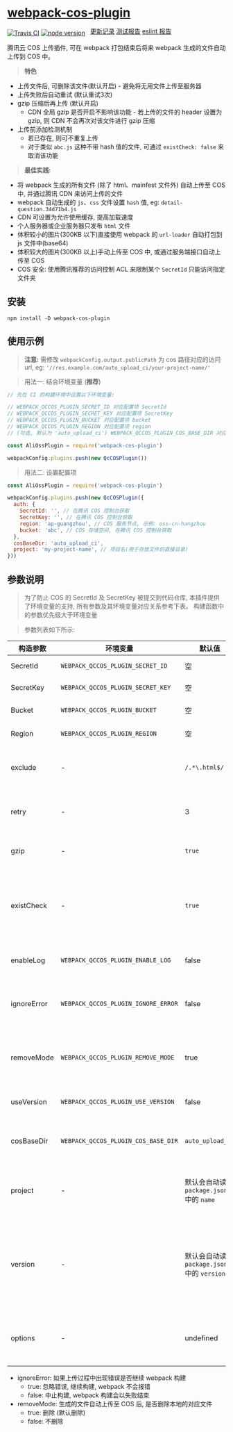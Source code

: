 # [webpack-cos-plugin](https://git.io/fjbHm)

[![Travis CI](https://img.shields.io/travis/GuiGu0101/webpack-qcloud-cos-plugin/master.svg)](https://travis-ci.org/GuiGu0101/webpack-qcloud-cos-plugin)
[![node version](https://img.shields.io/node/v/webpack-cos-plugin.svg)](https://nodejs.org)
<span style="position:relative;top: -4px;margin-left: 8px;">
  <a target="_blank" href="https://git.io/fjb1l">更新记录</a>
  <a target="_blank" href="https://git.io/fjbHO">测试报告</a>
  <a target="_blank" href="https://git.io/fjbH3">eslint 报告</a>
</span>

腾讯云 COS 上传插件, 可在 webpack 打包结束后将来 webpack 生成的文件自动上传到 COS 中。

> **特色**

* 上传文件后, 可删除该文件(默认开启) - 避免将无用文件上传至服务器
* 上传失败后自动重试 (默认重试3次)
* gzip 压缩后再上传 (默认开启)
  * CDN 全局 gzip 是否开启不影响该功能 - 若上传的文件的 header 设置为 gzip, 则 CDN 不会再次对该文件进行 gzip 压缩
* 上传前添加检测机制
  * 若已存在, 则可不重复上传
  * 对于类似 `abc.js` 这种不带 hash 值的文件, 可通过 `existCheck: false` 来取消该功能

> **最佳实践:**

* 将 webpack 生成的所有文件 (除了 html、mainfest 文件外) 自动上传至 COS 中, 并通过腾讯 CDN 来访问上传的文件
* webpack 自动生成的 `js`、`css` 文件设置 `hash` 值, eg: `detail-question.34d71b4.js`
* CDN 可设置为允许使用缓存, 提高加载速度
* 个人服务器或企业服务器只发布 `html` 文件
* 体积较小的图片(300KB 以下)直接使用 webpack 的 `url-loader` 自动打包到 js 文件中(base64)
* 体积较大的图片(300KB 以上)手动上传至 COS 中, 或通过服务端接口自动上传至 COS
* COS 安全: 使用腾讯推荐的访问控制 ACL 来限制某个 `SecretId` 只能访问指定文件夹

## 安装

```
npm install -D webpack-cos-plugin
```

## 使用示例

> **注意:** 需修改 `webpackConfig.output.publicPath` 为 cos 路径对应的访问 url, eg: `'//res.example.com/auto_upload_ci/your-project-name/'`

> 用法一: 结合环境变量 (**推荐**)

```javascript
// 先在 CI 的构建环境中设置以下环境变量:

// WEBPACK_QCCOS_PLUGIN_SECRET_ID 对应配置项 SecretId
// WEBPACK_QCCOS_PLUGIN_SECRET_KEY 对应配置项 SecretKey
// WEBPACK_QCCOS_PLUGIN_BUCKET 对应配置项 bucket
// WEBPACK_QCCOS_PLUGIN_REGION 对应配置项 region
// (可选, 默认为 'auto_upload_ci') WEBPACK_QCCOS_PLUGIN_COS_BASE_DIR 对应配置项 cosBaseDir

const AliOssPlugin = require('webpack-cos-plugin')

webpackConfig.plugins.push(new QcCOSPlugin())
```

> 用法二: 设置配置项

```javascript
const AliOssPlugin = require('webpack-cos-plugin')

webpackConfig.plugins.push(new QcCOSPlugin({
  auth: {
    SecretId: '', // 在腾讯 COS 控制台获取
    SecretKey: '', // 在腾讯 COS 控制台获取
    region: 'ap-guangzhou', // COS 服务节点, 示例: oss-cn-hangzhou
    bucket: 'abc', // COS 存储空间, 在腾讯 COS 控制台获取
  },
  cosBaseDir: 'auto_upload_ci',
  project: 'my-project-name', // 项目名(用于存放文件的直接目录)
}))
```

## 参数说明

> 为了防止 COS 的 SecretId 及 SecretKey 被提交到代码仓库, 本插件提供了环境变量的支持, 所有参数及其环境变量对应关系参考下表。
> 构建函数中的参数优先级大于环境变量

> 参数列表如下所示:

构造参数 | 环境变量 | 默认值 | 说明 |
---  | --- | --- | --- |
SecretId | `WEBPACK_QCCOS_PLUGIN_SECRET_ID` | 空 | COS 访问 id |
SecretKey | `WEBPACK_QCCOS_PLUGIN_SECRET_KEY` | 空 | COS 访问 key |
Bucket | `WEBPACK_QCCOS_PLUGIN_BUCKET` | 空 | COS 存储空间 |
Region | `WEBPACK_QCCOS_PLUGIN_REGION` | 空 | COS 服务节点 |
exclude | - | `/.*\.html$/` | 即匹配该正则的文件名 不会被上传到 COS |
retry | - | 3 | 上传失败后重试次数, 0 代表不重试 |
gzip | - | `true` | 是否在上传前进行 gzip 压缩 |
existCheck | - | `true` | 上传前是否先检测已存在(已存在则不重复上传, 不存在才进行上传) |
enableLog | `WEBPACK_QCCOS_PLUGIN_ENABLE_LOG` | false | 是否输出详细的日志信息 |
ignoreError | `WEBPACK_QCCOS_PLUGIN_IGNORE_ERROR` | false | 上传过程中出现错误是否继续 webpack 构建 |
removeMode | `WEBPACK_QCCOS_PLUGIN_REMOVE_MODE` | true | 生成的文件自动上传至 COS 后, 是否删除本地的对应文件 |
useVersion | `WEBPACK_QCCOS_PLUGIN_USE_VERSION` | false | 是否在目录中添加版本号 |
cosBaseDir | `WEBPACK_QCCOS_PLUGIN_COS_BASE_DIR` | `auto_upload_ci` | COS 中存放上传文件的一级目录名 |
project | - | 默认会自动读取 `package.json` 中的 `name` | COS 中存放上传文件的二级目录, 一般为项目名 |
version | - | 默认会自动读取 `package.json` 中的 `version` | COS 中存放上传文件的三级目录, 一般为版本号，仅在`useVersion`为`true`下有用 |
options | - | undefined | 对象类型. [可用于设置文件的请求头、超时时间等](https://cloud.tencent.com/document/product/436/36119#.E5.8F.82.E6.95.B0.E8.AF.B4.E6.98.8E2) |

* ignoreError: 如果上传过程中出现错误是否继续 webpack 构建
  - true: 忽略错误, 继续构建, webpack 不会报错
  - false: 中止构建, webpack 构建会以失败结束
* removeMode: 生成的文件自动上传至 COS 后, 是否删除本地的对应文件
  - true: 删除 (默认删除)
  - false: 不删除
